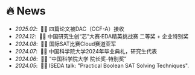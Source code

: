 # 🔥 News
- *2025.02*: &nbsp;🎉🎉 四篇论文被DAC（CCF-A）接收
- *2024.12*: &nbsp;🎉🎉 中国研究生创“芯”大赛·EDA精英挑战赛 二等奖 + 企业特别奖
- *2024.08*: &nbsp;🎉🎉 国际SAT比赛Cloud赛道亚军
- *2024.07*: &nbsp;🎉🎉 中国科学院大学2024年毕业典礼，研究生代表
- *2024.06*: &nbsp;🎉🎉 “中国科学院大学 院长奖-特别奖”
- *2024.05*: &nbsp;🎉🎉 ISEDA talk: "Practical Boolean SAT Solving Techniques".
